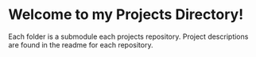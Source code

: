 # Welcome to my Projects Directory!

Each folder is a submodule each projects repository. Project descriptions are found in the readme for each repository.

